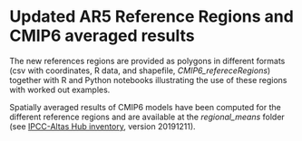 # Updated AR5 Reference Regions and CMIP6 averaged results

The new references regions are provided as polygons in different formats (csv with coordinates, R data, and shapefile, *CMIP6_refereceRegions*) together with R and Python notebooks illustrating the use of these regions with worked out examples.

Spatially averaged results of CMIP6 models have been computed for the different reference regions and are available at the *regional_means* folder (see [IPCC-Altas Hub inventory](https://github.com/SantanderMetGroup/IPCC-Atlas/tree/devel/AtlasHub-inventory), version 20191211). 
